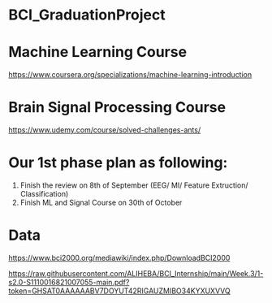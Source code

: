 # BCI_GraduationProject
# Machine Learning Course 
https://www.coursera.org/specializations/machine-learning-introduction

# Brain Signal Processing Course
https://www.udemy.com/course/solved-challenges-ants/

# Our 1st phase plan as following:
1. Finish the review on 8th of September (EEG/ MI/ Feature Extruction/ Classification)
2. Finish ML and Signal Course on 30th of October 


# Data
https://www.bci2000.org/mediawiki/index.php/DownloadBCI2000


https://raw.githubusercontent.com/ALIHEBA/BCI_Internship/main/Week.3/1-s2.0-S1110016821007055-main.pdf?token=GHSAT0AAAAAABV7DOYUT42RIGAUZMIBO34KYXUXVVQ
